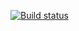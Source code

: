 [![Build status](https://ci.appveyor.com/api/projects/status/0go61tofdk546j24/branch/main?svg=true)](https://ci.appveyor.com/project/SvetlanaBartosh/2-4-bdd/branch/main)
